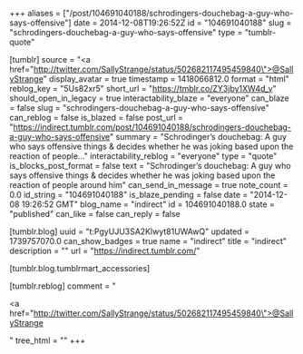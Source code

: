 +++
aliases = ["/post/104691040188/schrodingers-douchebag-a-guy-who-says-offensive"]
date = 2014-12-08T19:26:52Z
id = "104691040188"
slug = "schrodingers-douchebag-a-guy-who-says-offensive"
type = "tumblr-quote"

[tumblr]
source = "<a href=\"http://twitter.com/SallyStrange/status/502682117495459840\">@SallyStrange</a>"
display_avatar = true
timestamp = 1418066812.0
format = "html"
reblog_key = "5Us82xr5"
short_url = "https://tmblr.co/ZY3jby1XW4d_y"
should_open_in_legacy = true
interactability_blaze = "everyone"
can_blaze = false
slug = "schrodingers-douchebag-a-guy-who-says-offensive"
can_reblog = false
is_blazed = false
post_url = "https://indirect.tumblr.com/post/104691040188/schrodingers-douchebag-a-guy-who-says-offensive"
summary = "Schrodinger’s douchebag: A guy who says offensive things & decides whether he was joking based upon the reaction of people..."
interactability_reblog = "everyone"
type = "quote"
is_blocks_post_format = false
text = "Schrodinger&rsquo;s douchebag: A guy who says offensive things &amp; decides whether he was joking based upon the reaction of people around him"
can_send_in_message = true
note_count = 0.0
id_string = "104691040188"
is_blaze_pending = false
date = "2014-12-08 19:26:52 GMT"
blog_name = "indirect"
id = 104691040188.0
state = "published"
can_like = false
can_reply = false

[tumblr.blog]
uuid = "t:PgyUJU3SA2Klwyt81UWAwQ"
updated = 1739757070.0
can_show_badges = true
name = "indirect"
title = "indirect"
description = ""
url = "https://indirect.tumblr.com/"

[tumblr.blog.tumblrmart_accessories]

[tumblr.reblog]
comment = "<p><a href=\"http://twitter.com/SallyStrange/status/502682117495459840\">@SallyStrange</a></p>"
tree_html = ""
+++
